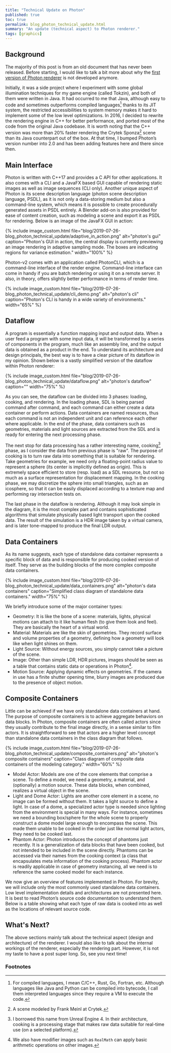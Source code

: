 ```yaml
---
title: "Technical Update on Photon"
published: true
toc: true
permalink: blog_photon_technical_update.html
summary: "An update (technical aspect) to Photon renderer."
tags: [graphics]
---
```


## Background

The majority of this post is from an old document that has never been released. Before starting, I would like to talk a bit more about why the [first version of Photon renderer](https://github.com/TzuChieh/Photon) is not developed anymore. 

Initially, it was a side project where I experiment with some global illumination techniques for my game engine (called Tokzin), and both of them were written in Java. It had occurred to me that Java, although easy to code and sometimes outperforms compiled languages[^1] thanks to its JIT system, the restricted accessibilities to system memory makes it hard to implement some of the low level optimizations. In 2016, I decided to rewrite the rendering engine in C++ for better performance, and ported most of the code from the original Java codebase. It is worth noting that the C++ version was more than 20% faster rendering the Crytek Sponza[^2] scene than its Java counterpart out of the box. At that time, I bumped Photon’s version number into 2.0 and has been adding features here and there since then.

## Main Interface

Photon is written with C++17 and provides a C API for other applications. It also comes with a CLI and a JavaFX based GUI capable of rendering static images as well as image sequences (CLI only). Another unique aspect of Photon is its scene description language (photon scene description language, PSDL), as it is not only a data-storing medium but also a command-line system, which means it is possible to create procedurally generated assets in PSDL entirely. A Blender add-on is also provided for ease of content creation, such as modeling a scene and export it as PSDL for rendering. Below is an image of the JavaFX GUI in action:

{% include image_custom.html file="blog/2019-07-26-blog_photon_technical_update/adaptive_in_action.png" alt="photon's gui" caption="Photon's GUI in action, the central display is currently previewing an image rendering in adaptive sampling mode. The boxes are indicating regions for variance estimation." width="100%" %}

Photon-v2 comes with an application called PhotonCLI, which is a command-line interface of the render engine. Command-line interface can come in handy if you are batch rendering or using it on a remote server. It also, in theory, offers slightly better performance in terms of render time.

{% include image_custom.html file="blog/2019-07-26-blog_photon_technical_update/cli_demo.png" alt="photon's cli" caption="Photon's CLI is handy in a wide variety of environments." width="65%" %}

## Dataflow

A program is essentially a function mapping input and output data. When a user feed a program with some input data, it will be transformed by a series of components in the program, much like an assembly line, and the output data is obtained as a product in the end. To understand its architecture and design principals, the best way is to have a clear picture of its dataflow in my opinion. Shown below is a vastly simplified version of the dataflow within Photon renderer:

{% include image_custom.html file="blog/2019-07-26-blog_photon_technical_update/dataflow.png" alt="photon's dataflow" caption="" width="75%" %}

As you can see, the dataflow can be divided into 3 phases: loading, cooking, and rendering. In the loading phase, SDL is being parsed command after command, and each command can either create a data container or perform actions. Data containers are named resources, thus each command is not an independent unit and can reference each other where applicable. In the end of the phase, data containers such as geometries, materials and light sources are extracted from the SDL and is ready for entering the next processing phase.

The next stop for data processing has a rather interesting name, cooking[^3] phase, as I consider the data from previous phase is "raw". The purpose of cooking is to turn raw data into something that is suitable for rendering. Take geometries for example, we need only a floating-point radius value to represent a sphere (its center is implicitly defined as origin). This is extremely space efficient to store (resp. load) as a SDL resource, but not so much as a surface representation for displacement mapping. In the cooking phase, we may discretize the sphere into small triangles, such as an icosphere, so that it can be easily displaced according to a texture map and performing ray intersection tests on.

The last phase in the dataflow is rendering. Although it may look simple in the diagram, it is the most complex part and contains sophisticated algorithms that simulate physically based light transport upon the cooked data. The result of the simulation is a HDR image taken by a virtual camera, and is later tone-mapped to produce the final LDR output.

## Data Containers

As its name suggests, each type of standalone data container represents a specific block of data and is responsible for producing cooked version of itself. They serve as the building blocks of the more complex composite data containers.

{% include image_custom.html file="blog/2019-07-26-blog_photon_technical_update/data_containers.png" alt="photon's data containers" caption="Simplified class diagram of standalone data containers." width="75%" %}

We briefly introduce some of the major container types:

* Geometry: It is like the bone of a scene: materials, lights, physical motions can attach to it like human flesh (to give them look and feel). They are basically the heart of a virtual world.
* Material: Materials are like the skin of geometries. They record surface and volume properties of a geometry, defining how a geometry will look like when light shines on them.
* Light Source: Without energy sources, you simply cannot take a picture of the scene.
* Image: Other than simple LDR, HDR pictures, images should be seen as a table that contains static data or operations in Photon[^4].
* Motion Source: Applying dynamic effects on geometries. If the camera in use has a finite shutter opening time, blurry images are produced due to the presence of object motion.

## Composite Containers

Little can be achieved if we have only standalone data containers at hand. The purpose of composite containers is to achieve aggregate behaviors on data blocks. In Photon, composite containers are often called actors since they usually contribute to the final image directly, in a sense similar to film actors. It is straightforward to see that actors are a higher level concept than standalone data containers in the class diagram that follows.

{% include image_custom.html file="blog/2019-07-26-blog_photon_technical_update/composite_containers.png" alt="photon's composite containers" caption="Class diagram of composite data containers of the modeling category." width="60%" %}

* Model Actor: Models are one of the core elements that comprise a scene. To define a model, we need a geometry, a material, and (optionally) a motion source. These data blocks, when combined, realizes a virtual object in the scene.
* Light and Dome Actor: Lights are another core element in a scene, no image can be formed without them. It takes a light source to define a light. In case of a dome, a specialized actor type is needed since lighting from the environment is special in many ways. For instance, sometimes we need a bounding box/sphere for the whole scene to properly construct a dome model large enough to encompass the scene. This made them unable to be cooked in the order just like normal light actors, they need to be cooked last.
* Phantom Actor: Photon introduces the concept of phantoms just recently. It is a generalization of data blocks that have been cooked, but not intended to be included in the scene directly. Phantoms can be accessed via their names from the cooking context (a class that encapsulates meta information of the cooking process). Phantom actor is readily applicable in case of geometry instancing, all we need is to reference the same cooked model for each instance.

We now give an overview of features implemented in Photon. For brevity, we will include only the most commonly used standalone data containers. Low level implementation details and architectures are not presented here. It is best to read Photon’s source code documentation to understand them. Below is a table showing what each type of raw data is cooked into as well as the locations of relevant source code.

## What's Next?

The above sections mainly talk about the technical aspect (design and architecture) of the renderer. I would also like to talk about the internal workings of the renderer, especially the rendering part. However, it is not my taste to have a post super long. So, see you next time!


### Footnotes

[^1]: For compiled languages, I mean C/C++, Rust, Go, Fortran, etc. Although languages like Java and Python can be compiled into bytecode, I call them interpreted languages since they require a VM to execute the code.
[^2]: A scene modeled by Frank Meinl at Crytek.
[^3]: I borrowed this name from Unreal Engine 4. In their architecture, cooking is a processing stage that makes raw data suitable for real-time use (on a selected platform).
[^4]: We also have modifier images such as `RealMath` can apply basic arithmetic operations on other images.
